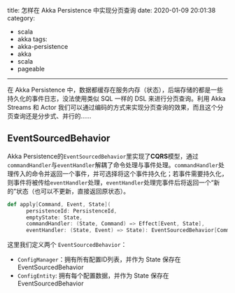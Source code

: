 title: 怎样在 Akka Persistence 中实现分页查询
date: 2020-01-09 20:01:38
category:
  - scala
  - akka
tags:
  - akka-persistence
  - akka
  - scala
  - pageable
---

在 Akka Persistence 中，数据都缓存在服务内存（状态），后端存储的都是一些持久化的事件日志，没法使用类似 SQL 一样的 DSL 来进行分页查询。利用 Akka Streams 和 Actor 我们可以通过编码的方式来实现分页查询的效果，而且这个分页查询还是分步式、并行的……

## EventSourcedBehavior

Akka Persistence的`EventSourcedBehavior`里实现了**CQRS**模型，通过`commandHandler`与`eventHandler`解耦了命令处理与事件处理。`commandHandler`处理传入的命令并返回一个事件，并可选择将这个事件持久化；若事件需要持久化，则事件将被传给`eventHandler`处理，`eventHandler`处理完事件后将返回一个“新的”状态（也可以不更新，直接返回原状态）。

```scala
def apply[Command, Event, State](
      persistenceId: PersistenceId,
      emptyState: State,
      commandHandler: (State, Command) => Effect[Event, State],
      eventHandler: (State, Event) => State): EventSourcedBehavior[Command, Event, State]
```

这里我们定义两个 `EventSourcedBehavior`：

- `ConfigManager`：拥有所有配置ID列表，并作为 State 保存在 EventSourcedBehavior
- `ConfigEntity`: 拥有每个配置数据，并作为 State 保存在 EventSourcedBehavior


